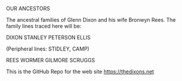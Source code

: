 OUR ANCESTORS

The ancestral families of Glenn Dixon and his wife Bronwyn Rees. The family lines traced here will be:

DIXON
STANLEY
PETERSON
ELLIS

(Peripheral lines: STIDLEY, CAMP)

REES
WORMER
GILMORE
SCRUGGS


This is the GitHub Repo for the web site https://thedixons.net
